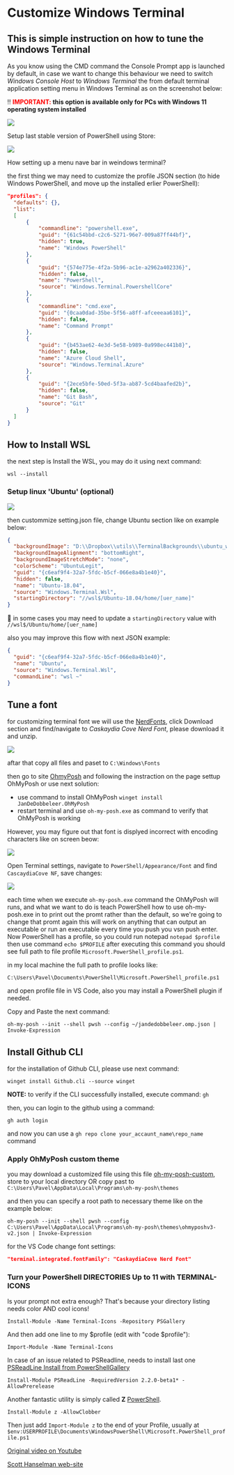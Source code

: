 # Customize Windows Terminal

## This is simple instruction on how to tune the Windows Terminal

As you know using the CMD command the Console Prompt app is launched by default, in case we want to change this behaviour we need to switch _Windows Console Host_ to _Windows Terminal_ the from default terminal application setting menu in Windows Terminal as on the screenshot below:

:bangbang: **<span style="color:red">IMPORTANT:</span> this option is available only for PCs with Windows 11 operating system installed**

![](/img/TerminalSettings.png)

Setup last stable version of PowerShell using Store:

![](/img/PowerShell_setup.png)

<p>How setting up a menu nave bar in weindows terminal?</p>
<p>the first thing we may need to customize the profile JSON section (to hide Windows PowerShell, and move up the installed erlier PowerShell):</p>

``` json
"profiles": {
  "defaults": {},
  "list":
  [
      {
          "commandline": "powershell.exe",
          "guid": "{61c54bbd-c2c6-5271-96e7-009a87ff44bf}",
          "hidden": true,
          "name": "Windows PowerShell"
      },
      {
          "guid": "{574e775e-4f2a-5b96-ac1e-a2962a402336}",
          "hidden": false,
          "name": "PowerShell",
          "source": "Windows.Terminal.PowershellCore"
      },
      {
          "commandline": "cmd.exe",
          "guid": "{0caa0dad-35be-5f56-a8ff-afceeeaa6101}",
          "hidden": false,
          "name": "Command Prompt"
      },
      {
          "guid": "{b453ae62-4e3d-5e58-b989-0a998ec441b8}",
          "hidden": false,
          "name": "Azure Cloud Shell",
          "source": "Windows.Terminal.Azure"
      },
      {
          "guid": "{2ece5bfe-50ed-5f3a-ab87-5cd4baafed2b}",
          "hidden": false,
          "name": "Git Bash",
          "source": "Git"
      }
  ]
}
```

## How to Install WSL

<p>the next step is Install the WSL, you may do it using next command:</p>

`wsl --install`

### Setup linux 'Ubuntu' (optional)

![](/img/SetupLinuxUbuntu.png)

then custommize setting.json file, change Ubuntu section like on example below:

```json
{
  "backgroundImage": "D:\\Dropbox\\utils\\TerminalBackgrounds\\ubuntu_white-orange_hex_su.png",
  "backgroundImageAlignment": "bottomRight",
  "backgroundImageStretchMode": "none",
  "colorScheme": "UbuntuLegit",
  "guid": "{c6eaf9f4-32a7-5fdc-b5cf-066e8a4b1e40}",
  "hidden": false,
  "name": "Ubuntu-18.04",
  "source": "Windows.Terminal.Wsl",
  "startingDirectory": "//wsl$/Ubuntu-18.04/home/[uer_name]"
}
```

<p>

:memo: in some cases you may need to update a `startingDirectory` value with `//wsl$/Ubuntu/home/[uer_name]`

</p>
<p>

also you may improve this flow with next JSON example:
```json
{
  "guid": "{c6eaf9f4-32a7-5fdc-b5cf-066e8a4b1e40}",
  "name": "Ubuntu",
  "source": "Windows.Terminal.Wsl",
  "commandLine": "wsl ~"
}
```

</p>

## Tune a font
<p>

for customizing terminal font we will use the [NerdFonts](http://nerdfonts.com),
click Download section and find/navigate to _Caskaydia Cove Nerd Font_, please download it and unzip.

</p>

![](/img/CaskaydiaCoveNerdFont.png)

aftar that copy all files and paset to `C:\Windows\Fonts`

then go to site [OhmyPosh](https://ohmyposh.dev/docs/windows) and following the instraction on the page settup OhMyPosh or use next solution:

- use command to install OhMyPosh `winget install JanDeDobbeleer.OhMyPosh`
- restart terminal and use `oh-my-posh.exe` as command to verify that OhMyPosh is working

However, you may figure out that font is displyed incorrect with encoding characters like on screen beow:

![](/img/OhMyPosh_first_run.png)

Open Terminal settings, navigate to `PowerShell/Appearance/Font` and find `CascaydiaCove NF`, save changes:

![](/img/ChangeTerminalFont.png)

each time when we execute `oh-my-posh.exe` command the OhMyPosh will runs, and what we want to do is teach PowerShell how to use oh-my-posh.exe in to print out the promt rather than the default, so we're going to change that promt again this will work on anything that can output an executable or run an executable every time you push you vsn push enter.
Now PowerShell has a profile, so you could run notepad `notepad $profile` then use command `echo $PROFILE` after executing this command you should see full path to file profile `Microsoft.PowerShell_profile.ps1`.

<p>
in my local machine the full path to profile looks like:
</p>

`C:\Users\Pavel\Documents\PowerShell\Microsoft.PowerShell_profile.ps1`

and open profile file in VS Code, also you may install a PowerShell plugin if needed.

Copy and Paste the next command:

`oh-my-posh --init --shell pwsh --config ~/jandedobbeleer.omp.json | Invoke-Expression`

## Install Github CLI

for the installation of Github CLI, please use next command:

`winget install Github.cli --source winget`

**NOTE:** to verify if the CLI successfully installed, execute command: `gh`

then, you can login to the github using a command:

`gh auth login`

and now you can use a `gh repo clone your_accaunt_name\repo_name` command

### Apply OhMyPosh custom theme

you may download a customized file using this file [oh-my-posh-custom](src/ohmyposhv3.json), store to your local directory OR copy past to `C:\Users\Pavel\AppData\Local\Programs\oh-my-posh\themes`

and then you can specify a root path to necessary theme like on the example below:

`oh-my-posh --init --shell pwsh --config C:\Users\Pavel\AppData\Local\Programs\oh-my-posh\themes\ohmyposhv3-v2.json | Invoke-Expression`

for the VS Code change font settings:

```json
"terminal.integrated.fontFamily": "CaskaydiaCove Nerd Font"
```

### Turn your PowerShell DIRECTORIES Up to 11 with TERMINAL-ICONS

Is your prompt not extra enough? That's because your directory listing needs color AND cool icons!

`Install-Module -Name Terminal-Icons -Repository PSGallery`

And then add one line to my $profile (edit with "code $profile"):

`Import-Module -Name Terminal-Icons`


In case of an issue related to PSReadline, needs to install last one
[PSReadLine Install from PowerShellGallery](https://github.com/PowerShell/PSReadLine#install-from-powershellgallery-preferred)

`Install-Module PSReadLine -RequiredVersion 2.2.0-beta1* -AllowPrerelease`

Another fantastic utility is simply called **Z** [PowerShell](https://github.com/vincpa/z).

`Install-Module z -AllowClobber`

Then just add `Import-Module z` to the end of your Profile, usually at `$env:USERPROFILE\Documents\WindowsPowerShell\Microsoft.PowerShell_profile.ps1`

[Original video on Youtube](https://www.youtube.com/watch?v=VT2L1SXFq9U&t=9s&ab_channel=ScottHanselman)

[Scott Hanselman web-site](https://www.hanselman.com/blog/my-ultimate-powershell-prompt-with-oh-my-posh-and-the-windows-terminal)

